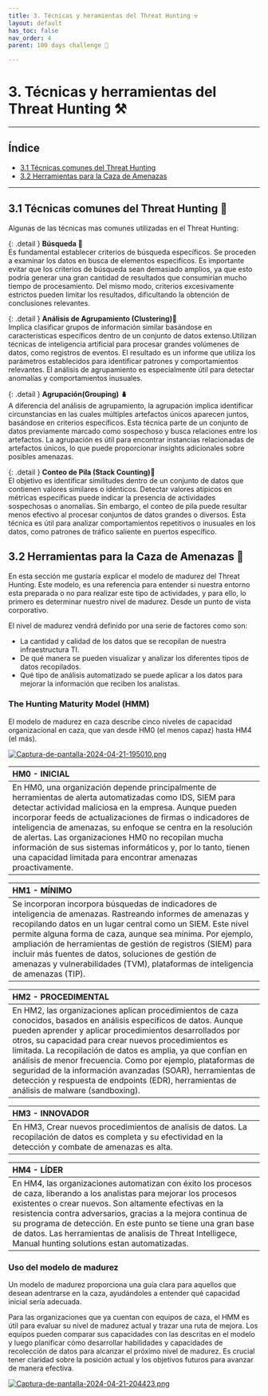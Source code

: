 ```yaml
---
title: 3. Técnicas y heramientas del Threat Hunting ⚒️
layout: default
has_toc: false
nav_order: 4
parent: 100 days challenge 🗻

---
```


# 3. Técnicas y herramientas del Threat Hunting ⚒️
---
## Índice 

- [3.1 Técnicas comunes del Threat Hunting ](https://nottaroff.github.io/workspace/docs/100%20days/3.%20Tecnicas%20y%20Herramientas/#31-técnicas-comunes-del-threat-hunting-) 
- [3.2 Herramientas para la Caza de Amenazas ](https://nottaroff.github.io/workspace/docs/100%20days/3.%20Tecnicas%20y%20Herramientas/#32-herramientas-para-la-caza-de-amenazas-)


---
## 3.1 Técnicas comunes del Threat Hunting 🥷

Algunas de las técnicas mas comunes utilizadas en el Threat Hunting:

{: .detail }
**Búsqueda 🔎**                                                                                                                                            
Es fundamental establecer criterios de búsqueda específicos. Se proceden a examinar los datos en busca de elementos especificos. Es importante evitar que los criterios de búsqueda sean demasiado amplios, ya que esto podría generar una gran cantidad de resultados que consumirían mucho tiempo de procesamiento. Del mismo modo, criterios excesivamente estrictos pueden limitar los resultados, dificultando la obtención de conclusiones relevantes.

{: .detail }
**Análisis de Agrupamiento (Clustering)🧪**                                                                                                                         
Implica clasificar grupos de información similar basándose en características específicos dentro de un conjunto de datos extenso.Utilizan técnicas de inteligencia artificial para procesar grandes volúmenes de datos, como registros de eventos. El resultado es un informe que utiliza los parámetros establecidos para identificar patrones y comportamientos relevantes. El análisis de agrupamiento es especialmente útil para detectar anomalías y comportamientos inusuales.

{: .detail }
**Agrupación(Grouping) 🪆**                                                                                                                                         
A diferencia del análisis de agrupamiento, la agrupación implica identificar circunstancias en las cuales múltiples artefactos únicos aparecen juntos, basándose en criterios específicos. Esta técnica parte de un conjunto de datos previamente marcado como sospechoso y busca relaciones entre los artefactos. La agrupación es útil para encontrar instancias relacionadas de artefactos únicos, lo que puede proporcionar insights adicionales sobre posibles amenazas.

{: .detail }
**Conteo de Pila (Stack Counting)🔼**                                                                                                                              
El objetivo es identificar similitudes dentro de un conjunto de datos que contienen valores similares o idénticos. Detectar valores atípicos en métricas específicas puede indicar la presencia de actividades sospechosas o anomalías. Sin embargo, el conteo de pila puede resultar menos efectivo al procesar conjuntos de datos grandes o diversos. Esta técnica es útil para analizar comportamientos repetitivos o inusuales en los datos, como patrones de tráfico saliente en puertos específico.

## 3.2 Herramientas para la Caza de Amenazas 🔩

En esta sección me gustaría explicar el modelo de madurez del Threat Hunting. Este modelo, es una referencia para entender si nuestra entorno esta preparada o no para realizar este tipo de actividades, y para ello, lo primero es determinar nuestro nivel de madurez. Desde un punto de vista corporativo.

El nivel de madurez vendrá definido por una serie de factores como son:
- La cantidad y calidad de los datos que se recopilan de nuestra infraestructura TI.
- De qué manera se pueden visualizar y analizar los diferentes tipos de datos recopilados.
- Qué tipo de análisis automatizado se puede aplicar a los datos para mejorar la información que reciben los analistas.

### The Hunting Maturity Model (HMM)
El modelo de madurez en caza describe cinco niveles de capacidad organizacional en caza, que van desde HM0 (el menos capaz) hasta HM4 (el más).

[![Captura-de-pantalla-2024-04-21-195010.png](https://i.postimg.cc/DZR5WGdR/Captura-de-pantalla-2024-04-21-195010.png)](https://postimg.cc/Q9kcwHzq)

| **HM0 - INICIAL**       |
|:-------------|
|En HM0, una organización depende principalmente de herramientas de alerta automatizadas como IDS, SIEM para detectar actividad maliciosa en la empresa. Aunque pueden incorporar feeds de actualizaciones de firmas o indicadores de inteligencia de amenazas, su enfoque se centra en la resolución de alertas. Las organizaciones HM0 no recopilan mucha información de sus sistemas informáticos y, por lo tanto, tienen una capacidad limitada para encontrar amenazas proactivamente.          | 

|**HM1 - MÍNIMO**|
|:-------------|
|Se incorporan incorpora búsquedas de indicadores de inteligencia de amenazas. Rastreando informes de amenazas y recopilando datos en un lugar central como un SIEM. Este nivel permite alguna forma de caza, aunque sea mínima. Por ejemplo, ampliación de herramientas de gestión de registros (SIEM) para incluir más fuentes de datos, soluciones de gestión de amenazas y vulnerabilidades (TVM), plataformas de inteligencia de amenazas (TIP).|

|**HM2 - PROCEDIMENTAL**|
|:-------------|
|En HM2, las organizaciones aplican procedimientos de caza conocidos, basados en análisis específicos de datos. Aunque pueden aprender y aplicar procedimientos desarrollados por otros, su capacidad para crear nuevos procedimientos es limitada. La recopilación de datos es amplia, ya que confían en análisis de menor frecuencia. Como por ejemplo, plataformas de seguridad de la información avanzadas (SOAR), herramientas de detección y respuesta de endpoints (EDR), herramientas de análisis de malware (sandboxing).|

|**HM3 - INNOVADOR**|
|:-------------|
|En HM3, Crear nuevos procedimientos de analisis de datos. La recopilación de datos es completa y su efectividad en la detección y combate de amenazas es alta.|

|**HM4 - LÍDER**|
|:-------------|
|En HM4, las organizaciones automatizan con éxito los procesos de caza, liberando a los analistas para mejorar los procesos existentes o crear nuevos. Son altamente efectivas en la resistencia contra adversarios, gracias a la mejora continua de su programa de detección. En este punto se tiene una gran base de datos. Las herramientas de analisis de Threat Intelligece, Manual hunting solutions estan automatizadas. |



### **Uso del modelo de madurez**

Un modelo de madurez proporciona una guía clara para aquellos que desean adentrarse en la caza, ayudándoles a entender qué capacidad inicial sería adecuada.

Para las organizaciones que ya cuentan con equipos de caza, el HMM es útil para evaluar su nivel de madurez actual y trazar una ruta de mejora. Los equipos pueden comparar sus capacidades con las descritas en el modelo y luego planificar cómo desarrollar habilidades y capacidades de recolección de datos para alcanzar el próximo nivel de madurez. Es crucial tener claridad sobre la posición actual y los objetivos futuros para avanzar de manera efectiva.

[![Captura-de-pantalla-2024-04-21-204423.png](https://i.postimg.cc/vHqSjntn/Captura-de-pantalla-2024-04-21-204423.png)](https://postimg.cc/9r9pwrSX)